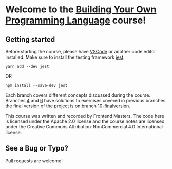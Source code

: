 # Welcome to the [Building Your Own Programming Language](https://frontendmasters.com/courses/programming-language/) course!

## Getting started

Before starting the course, please have [VSCode](https://code.visualstudio.com/) or another code editor installed. Make sure to install the testing framework [jest](https://jestjs.io/docs/en/getting-started).

`yarn add --dev jest`

OR

`npm install --save-dev jest`

Each branch covers different concepts discussed during the course.
Branches [4](https://github.com/stevekinney/dropbear/tree/4-parsing-solutions) and [6](https://github.com/stevekinney/dropbear/tree/6-max-method-in-environment-solution) have solutions to exercises covered in previous branches.
the final version of the project is on branch [10-finalversion](https://github.com/stevekinney/dropbear/tree/10-finalversion).

This course was written and recorded by Frontend Masters. The code here is licensed under the Apache 2.0 license and the course notes are licensed under the Creative Commons Attribution-NonCommercial 4.0 International license.

## See a Bug or Typo?

Pull requests are welcome!
